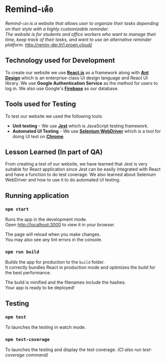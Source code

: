 # Remind-เด้อ

*Remind-เด้อ is a website that allows user to organize their tasks depending on their style with a highly customizable reminder. <br>
The website is for students and office workers who want to manage their time, keep track of their tasks, and want to use an alternative reminder platform.* http://remin-der.th1.proen.cloud/

## Technology used for Development

To create our website we use [**React.js**](https://reactjs.org/) as a framework along with [**Ant Design**](https://ant.design/) which is an enterprise-class UI design language and React UI library. We use **Google Authentication Service** as the method for users to log in. We also use Google's [**Firebase**](https://firebase.google.com/) as our database. 

## Tools used for Testing

To test our website we used the following tools
 - **Unit testing** - We use [**Jest**](https://jestjs.io/) which is JavaScript testing framework.
  - **Automated UI Testing** - We use [**Selenium WebDriver**](https://www.selenium.dev/documentation/webdriver/) which is a tool for doing UI test on [**Chrome**](https://www.google.com/chrome/).

## Lesson Learned (In part of QA)

From creating a test of our website, we have learned that Jest is very suitable for React application since Jest can be easily integrated with React and have a function to do test coverage. We also learned about Selenium WebDriver and how to use it to do automated UI testing. 

## Running application

### `npm start`

Runs the app in the development mode.\
Open [http://localhost:3000](http://localhost:3000) to view it in your browser.

The page will reload when you make changes.\
You may also see any lint errors in the console.

### `npm run build`

Builds the app for production to the `build` folder.\
It correctly bundles React in production mode and optimizes the build for the best performance.

The build is minified and the filenames include the hashes.\
Your app is ready to be deployed!

## Testing

### `npm test`

To launches the testing in watch mode.

### `npm test-coverage`

To launches the testing and display the test coverage. *(CI also run test-coverage command)*



